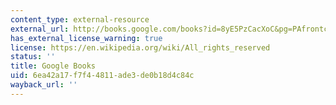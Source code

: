 ```yaml
---
content_type: external-resource
external_url: http://books.google.com/books?id=8yE5PzCacXoC&pg=PAfrontcover
has_external_license_warning: true
license: https://en.wikipedia.org/wiki/All_rights_reserved
status: ''
title: Google Books
uid: 6ea42a17-f7f4-4811-ade3-de0b18d4c84c
wayback_url: ''
---
```

